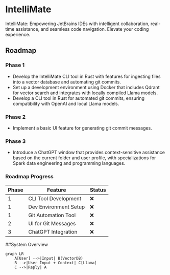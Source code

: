 # IntelliMate
IntelliMate: Empowering JetBrains IDEs with intelligent collaboration, real-time assistance, and seamless code navigation. Elevate your coding experience.
## Roadmap

### Phase 1
- Develop the IntelliMate CLI tool in Rust with features for ingesting files into a vector database and automating git commits.
- Set up a development environment using Docker that includes Qdrant for vector search and integrates with locally compiled Llama models.
- Develop a CLI tool in Rust for automated git commits, ensuring compatibility with OpenAI and local Llama models.

### Phase 2
- Implement a basic UI feature for generating git commit messages.

### Phase 3
- Introduce a ChatGPT window that provides context-sensitive assistance based on the current folder and user profile, with specializations for Spark data engineering and programming languages.
### Roadmap Progress

Phase | Feature | Status |
------|---------|--------|
 1    | CLI Tool Development | :x: |
 1    | Dev Environment Setup | :x: |
 1    | Git Automation Tool | :x: |
 2    | UI for Git Messages | :x: |
 3    | ChatGPT Integration | :x: |


##System Overview
 ```mermaid
 graph LR
     A[User] -->|Input| B(VectorDB)
     B -->|User Input + Context| C[Llama]
     C -->|Reply| A
 ```

